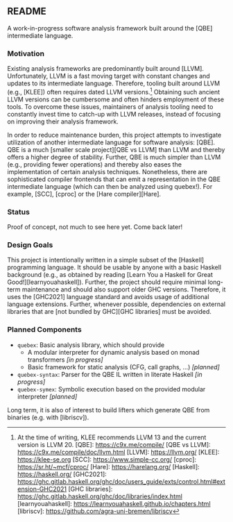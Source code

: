## README

A work-in-progress software analysis framework built around the [QBE] intermediate language.

### Motivation

Existing analysis frameworks are predominantly built around [LLVM].
Unfortunately, LLVM is a fast moving target with constant changes and updates to its intermediate language.
Therefore, tooling built around LLVM (e.g., [KLEE]) often requires dated LLVM versions.[^1]
Obtaining such ancient LLVM versions can be cumbersome and often hinders employment of these tools.
To overcome these issues, maintainers of analysis tooling need to constantly invest time to catch-up with LLVM releases, instead of focusing on improving their analysis framework.

In order to reduce maintenance burden, this project attempts to investigate utilization of another intermediate language for software analysis: [QBE].
QBE is a much [smaller scale project][QBE vs LLVM] than LLVM and thereby offers a higher degree of stability.
Further, QBE is much simpler than LLVM (e.g., providing fewer operations) and thereby also eases the implementation of certain analysis techniques.
Nonetheless, there are sophisticated compiler frontends that can emit a representation in the QBE intermediate language (which can then be analyzed using quebex!).
For example, [SCC], [cproc] or the [Hare compiler][Hare].

### Status

Proof of concept, not much to see here yet.
Come back later!

### Design Goals

This project is intentionally written in a simple subset of the [Haskell] programming language.
It should be usable by anyone with a basic Haskell background (e.g., as obtained by reading [Learn You a Haskell for Great Good!][learnyouahaskell]).
Further, the project should require minimal long-term maintenance and should also support older GHC versions.
Therefore, it uses the [GHC2021] language standard and avoids usage of additional language extensions.
Further, whenever possible, dependencies on external libraries that are [not bundled by GHC][GHC libraries] must be avoided.

### Planned Components

* `quebex`: Basic analysis library, which should provide
	* A modular interpreter for dynamic analysis based on monad transformers *[in progress]*
	* Basic framework for static analysis (CFG, call graphs, …) *[planned]*
* `quebex-syntax`: Parser for the QBE IL written in literate Haskell *[in progress]*
* `quebex-symex`: Symbolic execution based on the provided modular interpreter *[planned]*

Long term, it is also of interest to build lifters which generate QBE from binaries (e.g. with [libriscv]).

[^1]: At the time of writing, KLEE recommends LLVM 13 and the current version is LLVM 20.
[QBE]: https://c9x.me/compile/
[QBE vs LLVM]: https://c9x.me/compile/doc/llvm.html
[LLVM]: https://llvm.org/
[KLEE]: https://klee-se.org
[SCC]: https://www.simple-cc.org/
[cproc]: https://sr.ht/~mcf/cproc/
[Hare]: https://harelang.org/
[Haskell]: https://haskell.org/
[GHC2021]: https://ghc.gitlab.haskell.org/ghc/doc/users_guide/exts/control.html#extension-GHC2021
[GHC libraries]: https://ghc.gitlab.haskell.org/ghc/doc/libraries/index.html
[learnyouahaskell]: https://learnyouahaskell.github.io/chapters.html
[libriscv]: https://github.com/agra-uni-bremen/libriscv
